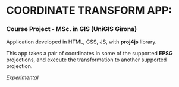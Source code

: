# COORDINATE TRANSFORM APP:
### Course Project - MSc. in GIS (UniGIS Girona)

Application developed in HTML, CSS, JS, with **proj4js** library.

This app takes a pair of coordinates in some of the supported **EPSG** projections, and execute the transformation to another supported projection. 

*Experimental*
